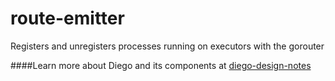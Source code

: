 route-emitter
=============

Registers and unregisters processes running on executors with the gorouter

####Learn more about Diego and its components at [diego-design-notes](https://github.com/cloudfoundry-incubator/diego-design-notes)
